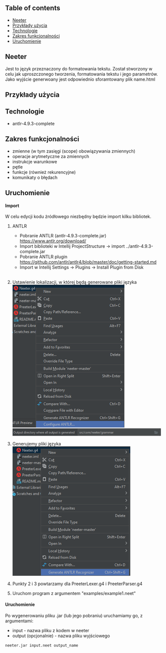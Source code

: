 ## Table of contents
* [Neeter](#neeter)
* [Przykłady użycia](#przykłady-użycia)
* [Technologie](#technologie)
* [Zakres funkcjonalności](#zakres-funkcjonalności)
* [Uruchomienie](#uruchomienie)

## Neeter
Jest to język przeznaczony do formatowania tekstu. Został stworzony w celu jak uproszczonego tworzenia, formatowania tekstu i jego parametrów. Jako wyjście generwoany jest odpowiednio sforamtowany plik name.html

## Przykłady użycia

## Technologie
- antlr-4.9.3-complete

## Zakres funkcjonalności
- zmienne (w tym zasięgi (scope) obowiązywania zmiennych)
- operacje arytmetyczne za zmiennych
- instrukcje warunkowe
- pętle
- funkcje (również rekurencyjne) 
- komunikaty o błędach 

## Uruchomienie
#### Import
W celu edycji kodu żródłowego niezbędny będzie import kilku bibliotek.
1. ANTLR
    - Pobranie ANTLR (antlr-4.9.3-complete.jar) https://www.antlr.org/download/
    - Import biblioteki w Intellij ProjectStructure -> import ../antlr-4.9.3-complete.jar
    - Pobranie ANTLR plugin https://github.com/antlr/antlr4/blob/master/doc/getting-started.md
    - Import w Intellij Settings -> Plugins -> Install Plugin from Disk <br/><br/>

2. Ustawienie lokalizacji, w której będą generowane pliki języka <br/>
   ![img.png](img/antlr_configure.png) <br/>
   ![img_1.png](img/antlr_path.png)

3. Generujemy pliki języka <br/>
   ![img.png](img/antlr_generate.png)

4. Punkty 2 i 3 powtarzamy dla PreeterLexer.g4 i PreeterParser.g4

5. Uruchom program z argumentem "examples/example1.neet"

#### Uruchomienie
Po wygenerowaniu pliku .jar (lub jego pobraniu) uruchamiamy go, z argumentami:
- input - nazwa pliku z kodem w neeter
- output (opcjonalnie) - nazwa pliku wyjściowego 
``` 
neeter.jar input.neet output_name
```
